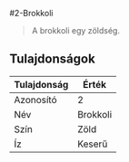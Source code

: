 #2-Brokkoli

> A brokkoli egy zöldség.

## Tulajdonságok

| Tulajdonság | Érték    |
| ----------- | -------- |
| Azonosító   | 2        |
| Név         | Brokkoli |
| Szín        | Zöld     |
| Íz          | Keserű   |
